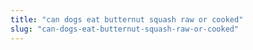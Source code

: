 ```yaml
---
title: "can dogs eat butternut squash raw or cooked"
slug: "can-dogs-eat-butternut-squash-raw-or-cooked"
---
```


